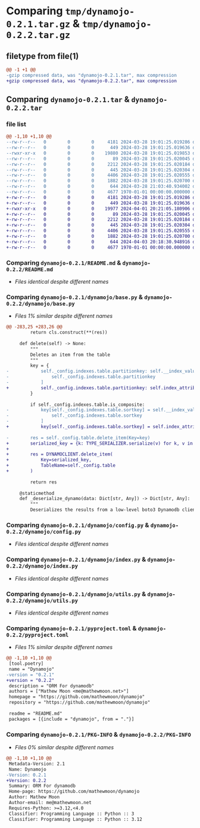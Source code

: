 # Comparing `tmp/dynamojo-0.2.1.tar.gz` & `tmp/dynamojo-0.2.2.tar.gz`

## filetype from file(1)

```diff
@@ -1 +1 @@
-gzip compressed data, was "dynamojo-0.2.1.tar", max compression
+gzip compressed data, was "dynamojo-0.2.2.tar", max compression
```

## Comparing `dynamojo-0.2.1.tar` & `dynamojo-0.2.2.tar`

### file list

```diff
@@ -1,10 +1,10 @@
--rw-r--r--   0        0        0     4181 2024-03-28 19:01:25.019286 dynamojo-0.2.1/README.md
--rw-r--r--   0        0        0      449 2024-03-28 19:01:25.019636 dynamojo-0.2.1/dynamojo/__init__.py
--rwxr-xr-x   0        0        0    19880 2024-03-28 19:01:25.019853 dynamojo-0.2.1/dynamojo/base.py
--rw-r--r--   0        0        0       89 2024-03-28 19:01:25.020045 dynamojo-0.2.1/dynamojo/boto.py
--rw-r--r--   0        0        0     2212 2024-03-28 19:01:25.020184 dynamojo-0.2.1/dynamojo/config.py
--rw-r--r--   0        0        0      445 2024-03-28 19:01:25.020304 dynamojo-0.2.1/dynamojo/exceptions.py
--rw-r--r--   0        0        0     4406 2024-03-28 19:01:25.020555 dynamojo-0.2.1/dynamojo/index.py
--rw-r--r--   0        0        0     1882 2024-03-28 19:01:25.020700 dynamojo-0.2.1/dynamojo/utils.py
--rw-r--r--   0        0        0      644 2024-03-28 21:03:40.934002 dynamojo-0.2.1/pyproject.toml
--rw-r--r--   0        0        0     4677 1970-01-01 00:00:00.000000 dynamojo-0.2.1/PKG-INFO
+-rw-r--r--   0        0        0     4181 2024-03-28 19:01:25.019286 dynamojo-0.2.2/README.md
+-rw-r--r--   0        0        0      449 2024-03-28 19:01:25.019636 dynamojo-0.2.2/dynamojo/__init__.py
+-rwxr-xr-x   0        0        0    19977 2024-04-01 20:21:05.180906 dynamojo-0.2.2/dynamojo/base.py
+-rw-r--r--   0        0        0       89 2024-03-28 19:01:25.020045 dynamojo-0.2.2/dynamojo/boto.py
+-rw-r--r--   0        0        0     2212 2024-03-28 19:01:25.020184 dynamojo-0.2.2/dynamojo/config.py
+-rw-r--r--   0        0        0      445 2024-03-28 19:01:25.020304 dynamojo-0.2.2/dynamojo/exceptions.py
+-rw-r--r--   0        0        0     4406 2024-03-28 19:01:25.020555 dynamojo-0.2.2/dynamojo/index.py
+-rw-r--r--   0        0        0     1882 2024-03-28 19:01:25.020700 dynamojo-0.2.2/dynamojo/utils.py
+-rw-r--r--   0        0        0      644 2024-04-03 20:18:30.948916 dynamojo-0.2.2/pyproject.toml
+-rw-r--r--   0        0        0     4677 1970-01-01 00:00:00.000000 dynamojo-0.2.2/PKG-INFO
```

### Comparing `dynamojo-0.2.1/README.md` & `dynamojo-0.2.2/README.md`

 * *Files identical despite different names*

### Comparing `dynamojo-0.2.1/dynamojo/base.py` & `dynamojo-0.2.2/dynamojo/base.py`

 * *Files 1% similar despite different names*

```diff
@@ -283,25 +283,26 @@
         return cls.construct(**(res))
 
     def delete(self) -> None:
         """
         Deletes an item from the table
         """
         key = {
-            self._config.indexes.table.partitionkey: self.__index_values__[
-                self._config.indexes.table.partitionkey
-            ]
+            self._config.indexes.table.partitionkey: self.index_attributes()[self._config.indexes.table.partitionkey]
         }
 
         if self._config.indexes.table.is_composite:
-            key[self._config.indexes.table.sortkey] = self.__index_values__[
-                self._config.indexes.table.sortkey
-            ]
+            key[self._config.indexes.table.sortkey] = self.index_attributes()[self._config.indexes.table.sortkey]
 
-        res = self._config.table.delete_item(Key=key)
+        serialized_key = {k: TYPE_SERIALIZER.serialize(v) for k, v in key.items()}
+
+        res = DYNAMOCLIENT.delete_item(
+            Key=serialized_key,
+            TableName=self._config.table
+        )
 
         return res
 
     @staticmethod
     def _deserialize_dynamo(data: Dict[str, Any]) -> Dict[str, Any]:
         """
         Deserializes the results from a low-level boto3 Dynamodb client query/get_item
```

### Comparing `dynamojo-0.2.1/dynamojo/config.py` & `dynamojo-0.2.2/dynamojo/config.py`

 * *Files identical despite different names*

### Comparing `dynamojo-0.2.1/dynamojo/index.py` & `dynamojo-0.2.2/dynamojo/index.py`

 * *Files identical despite different names*

### Comparing `dynamojo-0.2.1/dynamojo/utils.py` & `dynamojo-0.2.2/dynamojo/utils.py`

 * *Files identical despite different names*

### Comparing `dynamojo-0.2.1/pyproject.toml` & `dynamojo-0.2.2/pyproject.toml`

 * *Files 1% similar despite different names*

```diff
@@ -1,10 +1,10 @@
 [tool.poetry]
 name = "Dynamojo"
-version = "0.2.1"
+version = "0.2.2"
 description = "ORM For dynamodb"
 authors = ["Mathew Moon <me@mathewmoon.net>"]
 homepage = "https://github.com/mathewmoon/dynamojo"
 repository = "https://github.com/mathewmoon/dynamojo"
 
 readme = "README.md"
 packages = [{include = "dynamojo", from = "."}]
```

### Comparing `dynamojo-0.2.1/PKG-INFO` & `dynamojo-0.2.2/PKG-INFO`

 * *Files 0% similar despite different names*

```diff
@@ -1,10 +1,10 @@
 Metadata-Version: 2.1
 Name: Dynamojo
-Version: 0.2.1
+Version: 0.2.2
 Summary: ORM For dynamodb
 Home-page: https://github.com/mathewmoon/dynamojo
 Author: Mathew Moon
 Author-email: me@mathewmoon.net
 Requires-Python: >=3.12,<4.0
 Classifier: Programming Language :: Python :: 3
 Classifier: Programming Language :: Python :: 3.12
```

